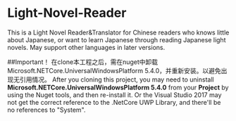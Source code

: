 # Light-Novel-Reader
This is a Light Novel Reader&amp;Translator for Chinese readers who knows little about Japanese, or want to learn Japanese through reading Japanese light novels.  May support other languages in later versions.

##Important！
在clone本工程之后，需在nuget中卸载Microsoft.NETCore.UniversalWindowsPlatform 5.4.0，并重新安装。以避免出现无引用情况。
After you cloning this project, you may need to uninstall 
**Microsoft.NETCore.UniversalWindowsPlatform 5.4.0** from your 
**Project** by using the Nuget tools, and then re-install it.
Or the Visual Studio 2017 may not get the correct reference to the
.NetCore UWP Library, and there'll be no references to "System".
